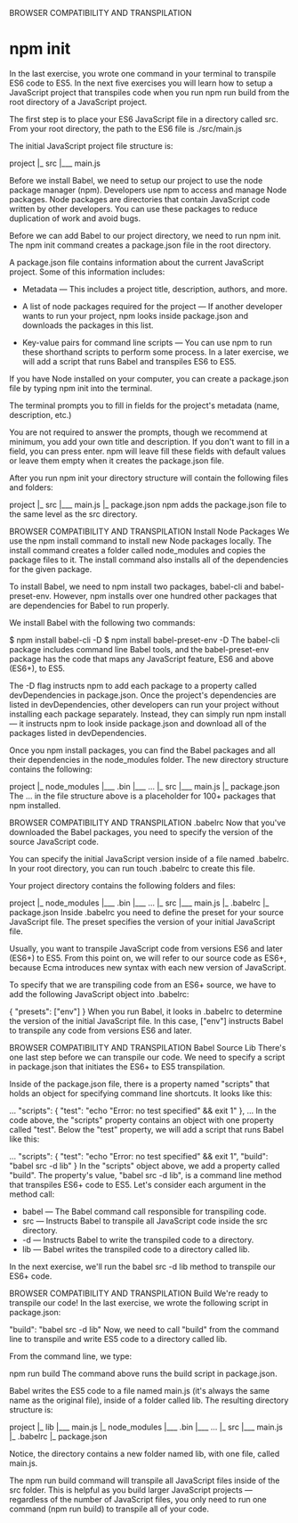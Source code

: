 BROWSER COMPATIBILITY AND TRANSPILATION
# npm init
In the last exercise, you wrote one command in your terminal to transpile ES6 code to ES5. In the next five exercises you will learn how to setup a JavaScript project that transpiles code when you run npm run build from the root directory of a JavaScript project.

The first step is to place your ES6 JavaScript file in a directory called src. From your root directory, the path to the ES6 file is ./src/main.js

The initial JavaScript project file structure is:

project
|_ src
|___ main.js

Before we install Babel, we need to setup our project to use the node package manager (npm). Developers use npm to access and manage Node packages. Node packages are directories that contain JavaScript code written by other developers. You can use these packages to reduce duplication of work and avoid bugs.

Before we can add Babel to our project directory, we need to run npm init. The npm init command creates a package.json file in the root directory.

A package.json file contains information about the current JavaScript project. Some of this information includes:

- Metadata — This includes a project title, description, authors, and more.

- A list of node packages required for the project — If another developer wants to run your project, npm looks inside package.json and downloads the packages in this list.

- Key-value pairs for command line scripts — You can use npm to run these shorthand scripts to perform some process. In a later exercise, we will add a script that runs Babel and transpiles ES6 to ES5.

If you have Node installed on your computer, you can create a package.json file by typing npm init into the terminal.

The terminal prompts you to fill in fields for the project's metadata (name, description, etc.)

You are not required to answer the prompts, though we recommend at minimum, you add your own title and description. If you don't want to fill in a field, you can press enter. npm will leave fill these fields with default values or leave them empty when it creates the package.json file.

After you run npm init your directory structure will contain the following files and folders:

project
|_ src
|___ main.js
|_ package.json
npm adds the package.json file to the same level as the src directory. 

BROWSER COMPATIBILITY AND TRANSPILATION
Install Node Packages
We use the npm install command to install new Node packages locally. The install command creates a folder called node_modules and copies the package files to it. The install command also installs all of the dependencies for the given package.

To install Babel, we need to npm install two packages, babel-cli and babel-preset-env. However, npm installs over one hundred other packages that are dependencies for Babel to run properly.

We install Babel with the following two commands:

$ npm install babel-cli -D
$ npm install babel-preset-env -D
The babel-cli package includes command line Babel tools, and the babel-preset-env package has the code that maps any JavaScript feature, ES6 and above (ES6+), to ES5.

The -D flag instructs npm to add each package to a property called devDependencies in package.json. Once the project's dependencies are listed in devDependencies, other developers can run your project without installing each package separately. Instead, they can simply run npm install — it instructs npm to look inside package.json and download all of the packages listed in devDependencies.

Once you npm install packages, you can find the Babel packages and all their dependencies in the node_modules folder. The new directory structure contains the following:

project
|_ node_modules
|___ .bin
|___ ...
|_ src
|___ main.js
|_ package.json
The ... in the file structure above is a placeholder for 100+ packages that npm installed.

BROWSER COMPATIBILITY AND TRANSPILATION
.babelrc
Now that you've downloaded the Babel packages, you need to specify the version of the source JavaScript code.

You can specify the initial JavaScript version inside of a file named .babelrc. In your root directory, you can run touch .babelrc to create this file.

Your project directory contains the following folders and files:

project
|_ node_modules
|___ .bin
|___ ...
|_ src
|___ main.js
|_ .babelrc
|_ package.json
Inside .babelrc you need to define the preset for your source JavaScript file. The preset specifies the version of your initial JavaScript file.

Usually, you want to transpile JavaScript code from versions ES6 and later (ES6+) to ES5. From this point on, we will refer to our source code as ES6+, because Ecma introduces new syntax with each new version of JavaScript.

To specify that we are transpiling code from an ES6+ source, we have to add the following JavaScript object into .babelrc:

{
  "presets": ["env"]
}
When you run Babel, it looks in .babelrc to determine the version of the initial JavaScript file. In this case, ["env"] instructs Babel to transpile any code from versions ES6 and later.

BROWSER COMPATIBILITY AND TRANSPILATION
Babel Source Lib
There's one last step before we can transpile our code. We need to specify a script in package.json that initiates the ES6+ to ES5 transpilation.

Inside of the package.json file, there is a property named "scripts" that holds an object for specifying command line shortcuts. It looks like this:

...
"scripts": {
  "test": "echo \"Error: no test specified\" && exit 1"
}, ...
In the code above, the "scripts" property contains an object with one property called "test". Below the "test" property, we will add a script that runs Babel like this:

...
"scripts": {
  "test": "echo \"Error: no test specified\" && exit 1",
  "build": "babel src -d lib"
}
In the "scripts" object above, we add a property called "build". The property's value, "babel src -d lib", is a command line method that transpiles ES6+ code to ES5. Let's consider each argument in the method call:

- babel — The Babel command call responsible for transpiling code.
- src — Instructs Babel to transpile all JavaScript code inside the src directory.
- -d — Instructs Babel to write the transpiled code to a directory.
- lib — Babel writes the transpiled code to a directory called lib.

In the next exercise, we'll run the babel src -d lib method to transpile our ES6+ code.

BROWSER COMPATIBILITY AND TRANSPILATION
Build
We're ready to transpile our code! In the last exercise, we wrote the following script in package.json:

"build": "babel src -d lib"
Now, we need to call "build" from the command line to transpile and write ES5 code to a directory called lib.

From the command line, we type:

npm run build
The command above runs the build script in package.json.

Babel writes the ES5 code to a file named main.js (it's always the same name as the original file), inside of a folder called lib. The resulting directory structure is:

project
|_ lib
|___ main.js
|_ node_modules
|___ .bin
|___ ...
|_ src
|___ main.js
|_ .babelrc
|_ package.json

Notice, the directory contains a new folder named lib, with one file, called main.js.

The npm run build command will transpile all JavaScript files inside of the src folder. This is helpful as you build larger JavaScript projects — regardless of the number of JavaScript files, you only need to run one command (npm run build) to transpile all of your code.

